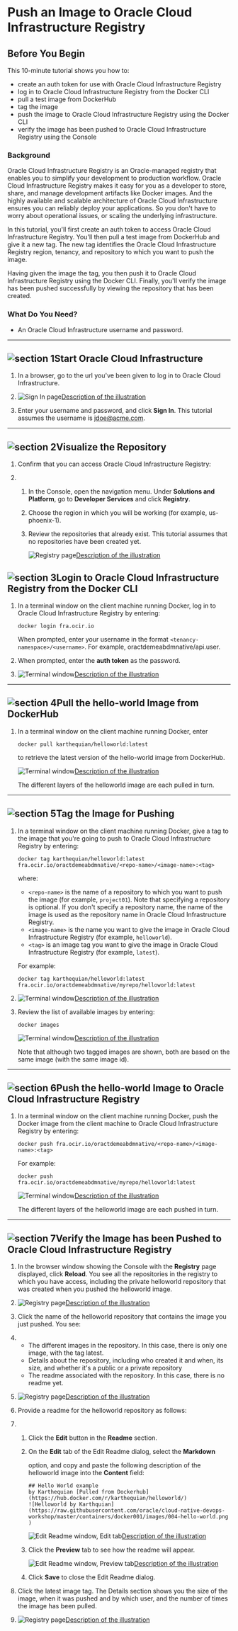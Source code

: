 # Push an Image to Oracle Cloud Infrastructure Registry

## Before You Begin

This 10-minute tutorial shows you how to:

- create an auth token for use with Oracle Cloud Infrastructure Registry
- log in to Oracle Cloud Infrastructure Registry from the Docker CLI
- pull a test image from DockerHub
- tag the image
- push the image to Oracle Cloud Infrastructure Registry using the Docker CLI
- verify the image has been pushed to Oracle Cloud Infrastructure Registry using the Console



### Background

Oracle Cloud Infrastructure Registry is an Oracle-managed registry that enables you to simplify your development to production workflow. Oracle Cloud Infrastructure Registry makes it easy for you as a developer to store, share, and manage development artifacts like Docker images. And the highly available and scalable architecture of Oracle Cloud Infrastructure ensures you can reliably deploy your applications. So you don't have to worry about operational issues, or scaling the underlying infrastructure.

In this tutorial, you'll first create an auth token to access Oracle Cloud Infrastructure Registry. You'll then pull a test image from DockerHub and give it a new tag. The new tag identifies the Oracle Cloud Infrastructure Registry region, tenancy, and repository to which you want to push the image.

Having given the image the tag, you then push it to Oracle Cloud Infrastructure Registry using the Docker CLI. Finally, you'll verify the image has been pushed successfully by viewing the repository that has been created.

### What Do You Need?

- An Oracle Cloud Infrastructure username and password.



------

## ![section 1](https://www.oracle.com/webfolder/technetwork/tutorials/obe/oci/registry/img/32_1.png)Start Oracle Cloud Infrastructure

1. In a browser, go to the url you've been given to log in to Oracle Cloud Infrastructure.
2. ![Sign In page](https://www.oracle.com/webfolder/technetwork/tutorials/obe/oci/registry/img/oci-login-page.png)[Description of the illustration](https://www.oracle.com/webfolder/technetwork/tutorials/obe/oci/registry/files/oci-login-page.txt)

3. Enter your username and password, and click **Sign In**. This tutorial assumes the username is jdoe@acme.com.

------

## ![section 2](https://www.oracle.com/webfolder/technetwork/tutorials/obe/oci/registry/img/32_2.png)Visualize the Repository

1. Confirm that you can access Oracle Cloud Infrastructure Registry:

2. 1. In the Console, open the navigation menu. Under **Solutions and Platform**, go to **Developer Services** and click **Registry**.

   2. Choose the region in which you will be working (for example, us-phoenix-1). 

   3. Review the repositories that already exist. This tutorial assumes that no repositories have been created yet.

      ![Registry page](https://www.oracle.com/webfolder/technetwork/tutorials/obe/oci/registry/img/oci-registry-no-images.png)[Description of the illustration](https://www.oracle.com/webfolder/technetwork/tutorials/obe/oci/registry/files/oci-registry-no-images.txt)

## ![section 3](https://www.oracle.com/webfolder/technetwork/tutorials/obe/oci/registry/img/32_3.png)Login to Oracle Cloud Infrastructure Registry from the Docker CLI

1. In a terminal window on the client machine running Docker, log in to Oracle Cloud Infrastructure Registry by entering:

   ```
   docker login fra.ocir.io
   ```

   When prompted, enter your username in the format `<tenancy-namespace>/<username>`. For example, oractdemeabdmnative/api.user. 

2. When prompted, enter the **auth token** as the password.

1. ![Terminal window](https://www.oracle.com/webfolder/technetwork/tutorials/obe/oci/registry/img/oci-docker-login.png)[Description of the illustration](https://www.oracle.com/webfolder/technetwork/tutorials/obe/oci/registry/files/oci-docker-login.txt)

------

## ![section 4](https://www.oracle.com/webfolder/technetwork/tutorials/obe/oci/registry/img/32_4.png)Pull the hello-world Image from DockerHub

1. In a terminal window on the client machine running Docker, enter

   ```
   docker pull karthequian/helloworld:latest
   ```

   to retrieve the latest version of the hello-world image from DockerHub.

   ![Terminal window](https://www.oracle.com/webfolder/technetwork/tutorials/obe/oci/registry/img/oci-docker-pull.png)[Description of the illustration](https://www.oracle.com/webfolder/technetwork/tutorials/obe/oci/registry/files/oci-docker-pull.txt)

   The different layers of the helloworld image are each pulled in turn.

------

## ![section 5](https://www.oracle.com/webfolder/technetwork/tutorials/obe/oci/registry/img/32_5.png)Tag the Image for Pushing

1. In a terminal window on the client machine running Docker, give a tag to the image that you're going to push to Oracle Cloud Infrastructure Registry by entering:

   ```
   docker tag karthequian/helloworld:latest
   fra.ocir.io/oractdemeabdmnative/<repo-name>/<image-name>:<tag>
   ```

   where:

   - `<repo-name>`  is the name of a repository to which you want to push the image (for example, `project01`). Note that specifying a repository is optional. If you don't specify a repository name, the name of the image is used as the repository name in Oracle Cloud Infrastructure Registry.
   - `<image-name>` is the name you want to give the image in Oracle Cloud Infrastructure Registry (for example, `helloworld`).
   - `<tag>` is an image tag you want to give the image in Oracle Cloud Infrastructure Registry (for example, `latest`).

   For example:

   ```
   docker tag karthequian/helloworld:latest fra.ocir.io/oractdemeabdmnative/myrepo/helloworld:latest
   ```

2. ![Terminal window](https://www.oracle.com/webfolder/technetwork/tutorials/obe/oci/registry/img/oci-docker-tag.png)[Description of the illustration](https://www.oracle.com/webfolder/technetwork/tutorials/obe/oci/registry/files/oci-docker-tag.txt)

3. Review the list of available images by entering:

   ```
   docker images
   ```

   ![Terminal window](https://www.oracle.com/webfolder/technetwork/tutorials/obe/oci/registry/img/oci-docker-images.png)[Description of the illustration](https://www.oracle.com/webfolder/technetwork/tutorials/obe/oci/registry/files/oci-docker-images.txt)

   Note that although two tagged images are shown, both are based on the same image (with the same image id).

------

## ![section 6](https://www.oracle.com/webfolder/technetwork/tutorials/obe/oci/registry/img/32_6.png)Push the hello-world Image to Oracle Cloud Infrastructure Registry

1. In a terminal window on the client machine running Docker, push the Docker image from the client machine to Oracle Cloud Infrastructure Registry by entering:

   ```
   docker push fra.ocir.io/oractdemeabdmnative/<repo-name>/<image-name>:<tag>
   ```

   For example:

   ```
   docker push fra.ocir.io/oractdemeabdmnative/myrepo/helloworld:latest
   ```

   ![Terminal window](https://www.oracle.com/webfolder/technetwork/tutorials/obe/oci/registry/img/oci-docker-push.png)[Description of the illustration](https://www.oracle.com/webfolder/technetwork/tutorials/obe/oci/registry/files/oci-docker-push.txt)

   The different layers of the helloworld image are each pushed in turn.

------

## ![section 7](https://www.oracle.com/webfolder/technetwork/tutorials/obe/oci/registry/img/32_7.png)Verify the Image has been Pushed to Oracle Cloud Infrastructure Registry

1. In the browser window showing the Console with the **Registry** page displayed, click **Reload**. You see all the repositories in the registry to which you have access, including the private helloworld repository that was created when you pushed the helloworld image.

2. ![Registry page](https://www.oracle.com/webfolder/technetwork/tutorials/obe/oci/registry/img/oci-registry-repositories.png)[Description of the illustration](https://www.oracle.com/webfolder/technetwork/tutorials/obe/oci/registry/files/oci-registry-repositories.txt)

3. Click the name of the helloworld repository that contains the image you just pushed. You see:

4. - The different images in the repository. In this case, there is only one image, with the tag latest.
   - Details about the repository, including who created it and when, its size, and whether it's a public or a private repository
   - The readme associated with the repository. In this case, there is no readme yet.

5. ![Registry page](https://www.oracle.com/webfolder/technetwork/tutorials/obe/oci/registry/img/oci-repository-images.png)[Description of the illustration](https://www.oracle.com/webfolder/technetwork/tutorials/obe/oci/registry/files/oci-repository-images.txt)

6. Provide a readme for the helloworld repository as follows:

7. 1. Click the **Edit** button in the **Readme** section.

   2. On the **Edit** tab of the Edit Readme dialog, select the **Markdown**

      option, and copy and paste the following description of the helloworld image into the **Content** field:

      ```
      ## Hello World example
      by Karthequian [Pulled from Dockerhub](https://hub.docker.com/r/karthequian/helloworld/)
      ![Helloworld by Karthquian](https://raw.githubusercontent.com/oracle/cloud-native-devops-workshop/master/containers/docker001/images/004-hello-world.png )
      ```

      ![Edit Readme window, Edit tab](https://www.oracle.com/webfolder/technetwork/tutorials/obe/oci/registry/img/oci-image-readme-complete.png)[Description of the illustration](https://www.oracle.com/webfolder/technetwork/tutorials/obe/oci/registry/files/oci-image-readme-complete.txt)

   3. Click the **Preview** tab to see how the readme will appear.

      ![Edit Readme window, Preview tab](https://www.oracle.com/webfolder/technetwork/tutorials/obe/oci/registry/img/oci-image-readme-preview.png)[Description of the illustration](https://www.oracle.com/webfolder/technetwork/tutorials/obe/oci/registry/files/oci-image-readme-preview.txt)

   4. Click **Save** to close the Edit Readme dialog.

8. Click the latest image tag. The Details section shows you the size of the image, when it was pushed and by which user, and the number of times the image has been pulled.

9. ![Registry page](https://www.oracle.com/webfolder/technetwork/tutorials/obe/oci/registry/img/oci-image-summary.png)[Description of the illustration](https://www.oracle.com/webfolder/technetwork/tutorials/obe/oci/registry/files/oci-image-summary.txt)

